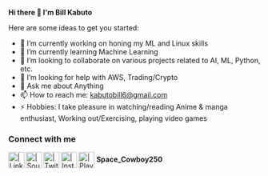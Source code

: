<b>Hi there 👋 I'm Bill Kabuto</b> 


Here are some ideas to get you started:

- 🔭 I’m currently working on honing my ML and Linux skills
- 🌱 I’m currently learning Machine Learning
- 👯 I’m looking to collaborate on various projects related to AI, ML, Python, etc.
- 🤔 I’m looking for help with AWS, Trading/Crypto
- 💬 Ask me about Anything
- 📫 How to reach me: kabutobill6@gmail.com
- ⚡ Hobbies: I take pleasure in watching/reading Anime & manga enthusiast, Working out/Exercising, playing video games


### Connect with me
[<img align="left" alt=" | LinkedIn" width="32px" src="https://cdn.jsdelivr.net/npm/simple-icons@3.13.0/icons/linkedin.svg" />][linkedin]
[<img align="left" alt=" | SoundCloud" width="32px" src="https://cdn.jsdelivr.net/npm/simple-icons@v3/icons/spotify.svg" />][spotify]
[<img align="left" alt=" | Twitter" width="32px" src="https://cdn.jsdelivr.net/npm/simple-icons@v3/icons/twitter.svg" />][twitter]
[<img align="left" alt=" | Instagram" width="32px" src="https://cdn.jsdelivr.net/npm/simple-icons@v3/icons/instagram.svg" />][instagram]
<img align="center" alt=" | Playstation" width="32px" src="https://cdn.jsdelivr.net/npm/simple-icons@v3/icons/playstation.svg" /> <b>Space_Cowboy250</b>
<br>





[linkedin]: https://www.linkedin.com/in/bill-kabuto-293ba2174/
[twitter]: https://twitter.com/Mutsinzi_k
[spotify]: https://open.spotify.com/user/g4ss6zl0dtnqlvei6x8w9wher
[instagram]: https://www.instagram.com/mutsinzi_k
